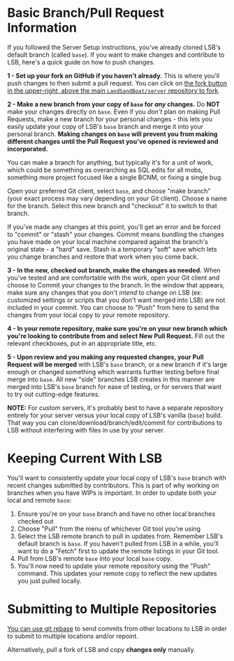 # Basic Branch/Pull Request Information
If you followed the Server Setup instructions, you've already cloned LSB's default branch (called `base`). If you want to make changes and contribute to LSB, here's a quick guide on how to push changes.

**1 - Set up your fork on GitHub if you haven't already.** This is where you'll push changes to then submit a pull request. You can click on [the fork button in the upper-right, above the main `LandSandBoat/server` repository to fork](https://raw.githubusercontent.com/wiki/LandSandBoat/server/images/github-fork.png).

**2 - Make a new branch from your copy of `base` for _any_ changes.** Do **NOT** make your changes directly on `base`. Even if you _don't_ plan on making Pull Requests, make a new branch for your personal changes - this lets you easily update your copy of LSB's `base` branch and merge it into your personal branch. **Making changes on `base` will prevent you from making different changes until the Pull Request you've opened is reviewed and incorporated.**

You can make a branch for anything, but typically it's for a unit of work, which could be something as overarching as SQL edits for all mobs, something more project focused like a single BCNM, or fixing a single bug.

Open your preferred Git client, select `base`, and choose "make branch" (your exact process may vary depending on your Git client). Choose a name for the branch. Select this new branch and "checkout" it to switch to that branch.

If you've made any changes at this point, you'll get an error and be forced to "commit" or "stash" your changes. Commit means bundling the changes you have made on your local machine compared against the branch's original state - a "hard" save. Stash is a temporary "soft" save which lets you change branches and restore that work when you come back. 

**3 - In the new, checked out branch, make the changes as needed.** When you've tested and are comfortable with the work, open your Git client and choose to Commit your changes to the branch. In the window that appears, make sure any changes that you don't _intend_ to change on LSB (ex: customized settings or scripts that you don't want merged into LSB) are not included in your commit. You can choose to "Push" from here to send the changes from your local copy to your remote repository. 

**4 - In your remote repository, make sure you're on your new branch which you're looking to contribute from and select New Pull Request.** Fill out the relevant checkboxes, put in an appropriate title, etc.

**5 - Upon review and you making any requested changes, your Pull Request will be merged** with LSB's `base` branch, or a new branch if it's large enough or changed something which warrants further testing before final merge into `base`. All new "side" branches LSB creates in this manner are merged into LSB's `base` branch for ease of testing, or for servers that want to try out cutting-edge features.

**NOTE:** For custom servers, it's probably best to have a separate repository entirely for your server versus your local copy of LSB's vanilla (`base`) build. That way you can clone/download/branch/edit/commit for contributions to LSB without interfering with files in use by your server.

# Keeping Current With LSB
You'll want to consistently update your local copy of LSB's `base` branch with recent changes submitted by contributors. This is part of why working on branches when you have WIPs is important. In order to update both your local and remote `base`:
1. Ensure you're on your `base` branch and have no other local branches checked out
2. Choose "Pull" from the menu of whichever Git tool you're using
3. Select the LSB remote branch to pull in updates from. Remember LSB's default branch is `base`. If you haven't pulled from LSB in a while, you'll want to do a "Fetch" first to update the remote listings in your Git tool.
4. Pull from LSB's remote `base` into your local `base` copy. 
5. You'll now need to update your remote repository using the "Push" command. This updates your remote copy to reflect the new updates you just pulled locally.

# Submitting to Multiple Repositories
[You can use git rebase](https://github.com/edx/edx-platform/wiki/How-to-Rebase-a-Pull-Request) to send commits from other locations to LSB in order to submit to multiple locations and/or repoint.

Alternatively, pull a fork of LSB and copy **changes only** manually. 

